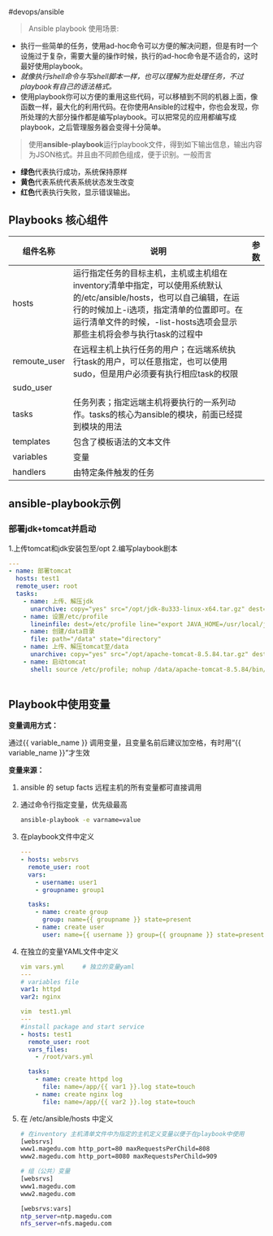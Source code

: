 #devops/ansible

> Ansible playbook 使用场景:

- 执行一些简单的任务，使用ad-hoc命令可以方便的解决问题，但是有时一个设施过于复杂，需要大量的操作时候，执行的ad-hoc命令是不适合的，这时最好使用playbook。
- _就像执行shell命令与写shell脚本一样，也可以理解为批处理任务，不过playbook有自己的语法格式。_
- 使用playbook你可以方便的重用这些代码，可以移植到不同的机器上面，像函数一样，最大化的利用代码。在你使用Ansible的过程中，你也会发现，你所处理的大部分操作都是编写playbook。可以把常见的应用都编写成playbook，之后管理服务器会变得十分简单。

> 使用**ansible-playbook**运行playbook文件，得到如下输出信息，输出内容为JSON格式。并且由不同颜色组成，便于识别。一般而言
-   **绿色**代表执行成功，系统保持原样
-   **黄色**代表系统代表系统状态发生改变
-   **红色**代表执行失败，显示错误输出。

## Playbooks 核心组件

| 组件名称     | 说明                                                                                                                                                                                                                                     | 参数 |
| ------------ | ---------------------------------------------------------------------------------------------------------------------------------------------------------------------------------------------------------------------------------------- | ---- |
| hosts        | 运行指定任务的目标主机，主机或主机组在inventory清单中指定，可以使用系统默认的/etc/ansible/hosts，也可以自己编辑，在运行的时候加上-i选项，指定清单的位置即可。在运行清单文件的时候，-list-hosts选项会显示那些主机将会参与执行task的过程中 |      |
| remoute_user | 在远程主机上执行任务的用户；在远端系统执行task的用户，可以任意指定，也可以使用sudo，但是用户必须要有执行相应task的权限                                                                                                                   |      |
| sudo_user    |                                                                                                                                                                                                                                          |      |
| tasks        | 任务列表；指定远端主机将要执行的一系列动作。tasks的核心为ansible的模块，前面已经提到模块的用法                                                                                                                                           |      |
| templates    | 包含了模板语法的文本文件                                                                                                                                                                                                                 |      |
| variables    | 变量                                                                                                                                                                                                                                     |      |
| handlers     | 由特定条件触发的任务                                                                                                                                                                                                                     |      |


## ansible-playbook示例

### 部署jdk+tomcat并启动
1.上传tomcat和jdk安装包至/opt
2.编写playbook剧本

```yaml
---
- name: 部署tomcat
  hosts: test1
  remote_user: root
  tasks:
    - name: 上传、解压jdk
      unarchive: copy="yes" src="/opt/jdk-8u333-linux-x64.tar.gz" dest="/usr/local"
    - name: 设置/etc/profile
      lineinfile: dest=/etc/profile line="export JAVA_HOME=/usr/local/jdk1.8.0_333\nexport JRE_HOME=$JAVA_HOME/jre\nexport CLASSPATH=$JAVA_HOME/lib:$JRE_HOME/lib\nexport PATH=$PATH:$JAVA_HOME/bin:$JRE_HOME/bin"
    - name: 创建/data目录
      file: path="/data" state="directory"
    - name: 上传、解压tomcat至/data
      unarchive: copy="yes" src="/opt/apache-tomcat-8.5.84.tar.gz" dest="/data"
    - name: 启动tomcat
      shell: source /etc/profile; nohup /data/apache-tomcat-8.5.84/bin/startup.sh
   
```


## Playbook中使用变量

**变量调用方式：**

通过{{ variable_name }} 调用变量，且变量名前后建议加空格，有时用“{{ variable_name }}”才生效

**变量来源：**

1. ansible 的 setup facts 远程主机的所有变量都可直接调用
2. 通过命令行指定变量，优先级最高
	```bash
	ansible-playbook -e varname=value
	```
3. 在playbook文件中定义
	```yaml
	---
	- hosts: websrvs
	  remote_user: root
	  vars:
	    - username: user1
	    - groupname: group1

	  tasks:
	    - name: create group
	      group: name={{ groupname }} state=present
	    - name: create user
	      user: name={{ username }} group={{ groupname }} state=present
	```
4. 在独立的变量YAML文件中定义

	```yaml
	vim vars.yml     # 独立的变量yaml
	---
	# variables file
	var1: httpd
	var2: nginx

	vim  test1.yml    
	---
	#install package and start service
	- hosts: test1
	  remote_user: root
	  vars_files:
	    - /root/vars.yml

	  tasks:
	    - name: create httpd log
	      file: name=/app/{{ var1 }}.log state=touch
	    - name: create nginx log
	      file: name=/app/{{ var2 }}.log state=touch

	```

5. 在 /etc/ansible/hosts 中定义
	
	```bash
	# 在inventory 主机清单文件中为指定的主机定义变量以便于在playbook中使用
	[websrvs]
	www1.magedu.com http_port=80 maxRequestsPerChild=808
	www2.magedu.com http_port=8080 maxRequestsPerChild=909
	
	# 组（公共）变量
	[websrvs]
	www1.magedu.com
	www2.magedu.com

	[websrvs:vars]
	ntp_server=ntp.magedu.com
	nfs_server=nfs.magedu.com
	```
